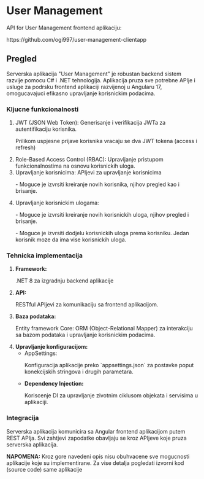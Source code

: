 # User Management
API for User Management frontend aplikaciju:
<p>https://github.com/ogi997/user-management-clientapp</p>

## Pregled
<p>
  Serverska aplikacija "User Management" je robustan backend sistem razvije pomocu C# i .NET tehnologija. Aplikacija pruza sve potrebne APIje i usluge za podrsku frontend aplikaciji razvijenoj u Angularu 17, omogucavajuci efikasno upravljanje korisnickim podacima.
</p>

### Kljucne funkcionalnosti
<ol>
  <li>
    JWT (JSON Web Token): Generisanje i verifikacija JWTa za autentifikaciju korisnika.
    <p>Prilikom uspjesne prijave korisnika vracaju se dva JWT tokena (access i refresh)</p>
  </li>
  <li>
    Role-Based Access Control (RBAC): Upravljanje pristupom funkcionalnostima na osnovu korisnickih uloga.
  </li>
  <li>
    Upravljanje korisnicima: APIjevi za upravljanje korisnicima
    <p>
      - Moguce je izvrsiti kreiranje novih korisnika, njihov pregled kao i brisanje. 
    </p>
  </li>
  <li>
    Upravljanje korisnickim ulogama:
    <p>
      - Moguce je izvrsiti kreiranje novih korisnickih uloga, njihov pregled i brisanje.
    </p>
    <p>
      - Moguce je izvrsiti dodjelu korisnickih uloga prema korisniku. Jedan korisnik moze da ima vise korisnickih uloga.
    </p>
  </li>
</ol>

### Tehnicka implementacija
<ol>
  <li><b>Framework:</b> <p>.NET 8 za izgradnju backend aplikacije</p></li>
  <li><b>API:</b><p>RESTful APIjevi za komunikaciju sa frontend aplikacijom.</p></li>
  <li><b>Baza podataka:</b> <p>Entity framework Core: ORM (Object-Relational Mapper) za interakciju sa bazom podataka i upravljanje korisnickim podacima.</p></li>
  <li><b>Upravljanje konfiguracijom:</b>
    <ul>
      <li>AppSettings: 
        <p>
          Konfiguracija aplikacije preko `appsettings.json` za postavke poput konekcijskih stringova i drugih parametara.
        </p>
      </li>
      <li>
        <b>Dependency Injection: 
        </b>
        <p>Koriscenje DI za upravljanje zivotnim ciklusom objekata i servisima u aplikaciji.</p>
      </li>
    </ul>
  </li>
</ol>

### Integracija
<p>
  Serverska aplikacija komunicira sa Angular frontend aplikacijom putem REST APIja. Svi zahtjevi zapodatke obavljaju se kroz APIjeve koje pruza serverska aplikacija.
</p>
<p><b>NAPOMENA:</b> Kroz gore navedeni opis nisu obuhvacene sve mogucnosti aplikacije koje su implementirane. Za vise detalja pogledati izvorni kod (source code) same aplikacije</p>
